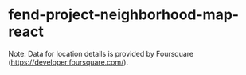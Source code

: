 # fend-project-neighborhood-map-react

Note: Data for location details is provided by Foursquare (https://developer.foursquare.com/).